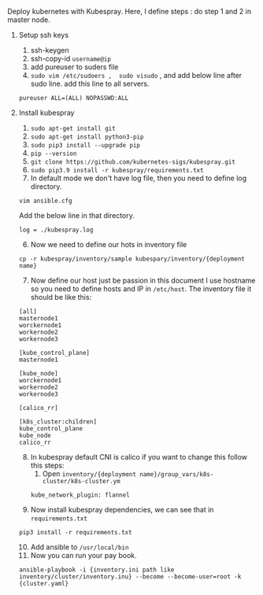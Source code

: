 
Deploy kubernetes with Kubespray. Here, I define steps :
do step 1 and 2 in master node.
1. Setup ssh keys
	1. ssh-keygen
	2. ssh-copy-id `username@ip`
	3. add pureuser to suders file
	4. `sudo vim /etc/sudoers ,  sudo visudo` ,  and add below line after sudo line. add this line to all servers.
	```
    pureuser ALL=(ALL) NOPASSWD:ALL 
	```

2. Install kubespray 
	1. `sudo apt-get install git`
	2. `sudo apt-get install python3-pip`
	3. `sudo pip3 install --upgrade pip`
	4. `pip --version`
	5. `git clone https://github.com/kubernetes-sigs/kubespray.git`
	6. `sudo pip3.9 install -r kubespray/requirements.txt` 
	7. In default mode we don't have log file, then you need to define log directory. 
	```
	vim ansible.cfg
	```
	 Add the below line in that directory.
	 ```
	 log = ./kubespray.log
	 ```
	 6. Now we need to define our hots in inventory file
	 ```
	 cp -r kubespray/inventory/sample kubespary/inventory/{deployment name}
	```
	7. Now define our host just be passion in this document I use hostname so you need to define hosts and IP in `/etc/host`. The inventory file it should be like this:
	```
	[all]
	masternode1
	worckernode1
	workernode2
	workernode3
	
	[kube_control_plane]
	masternode1
	
	[kube_node] 
 	worckernode1
	workernode2
	workernode3

	[calico_rr]

    [k8s_cluster:children]
    kube_control_plane
    kube_node
    calico_rr
    ```

	 8. In kubespray default CNI is calico if you want to change this follow this steps: 
		 1. Open `inventory/{deployment name}/group_vars/k8s-cluster/k8s-cluster.ym`
		```
		kube_network_plugin: flannel
		```
	9. Now install kubespray dependencies, we can see that in `requirements.txt`  
	```
	pip3 install -r requirements.txt
    ```
	10.  Add ansible to `/usr/local/bin`
	11. Now you can run your pay book.
	```
	ansible-playbook -i {inventory.ini path like inventory/cluster/inventory.inu} --become --become-user=root -k {cluster.yaml}
   ```